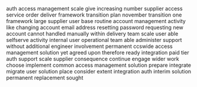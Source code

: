 auth access management scale give increasing number supplier access service order deliver framework transition plan november transition one framework large supplier user base routine account management activity like changing account email address resetting password requesting new account cannot handled manually within delivery team scale user able selfserve activity internal user operational team able administer support without additional engineer involvement permanent ccswide access management solution yet agreed upon therefore ready integration paid tier auth support scale supplier consequence continue engage wider work choose implement common access management solution prepare integrate migrate user solution place consider extent integration auth interim solution permanent replacement sought